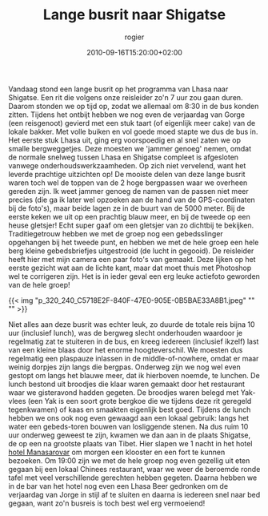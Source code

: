 ﻿---
title: Lange busrit naar Shigatse
author: rogier
type: post
date: 2010-09-16T15:20:00+02:00
url: /weblog/2010/09/16/lange-busrit-naar-shigatse/
commentFolder: 2010-09-16-lange-busrit-naar-shigatse
categories:
- Vakantie
tags:
- bergen
- China
- gletsjer
- Shigatse
- sneeuw
- Tibet
resources:
- src: p_320_240_C5718E2F-840F-47E0-905E-0B5BAE33A8B1.jpeg

---
Vandaag stond een lange busrit op het programma van Lhasa naar Shigatse. Een rit die volgens onze reisleider zo'n 7 uur zou gaan duren. Daarom stonden we op tijd op, zodat we allemaal om 8:30 in de bus konden zitten. Tijdens het ontbijt hebben we nog even de verjaardag van Gorge (een reisgenoot) gevierd met een stuk taart (of eigenlijk meer cake) van de lokale bakker. Met volle buiken en vol goede moed stapte we dus de bus in.
Het eerste stuk Lhasa uit, ging erg voorspoedig en al snel zaten we op smalle bergweggetjes. Deze moesten we 'jammer genoeg' nemen, omdat de normale snelweg tussen Lhasa en Shigatse compleet is afgesloten vanwege onderhoudswerkzaamheden. Op zich niet vervelend, want het leverde prachtige uitzichten op! 
De mooiste delen van deze lange busrit waren toch wel de toppen van de 2 hoge bergpassen waar we overheen gereden zijn. Ik weet jammer genoeg de namen van de passen niet meer precies (die ga ik later wel opzoeken aan de hand van de GPS-coordinaten bij de foto's), maar beide lagen ze in de buurt van de 5000 meter. Bij de eerste keken we uit op een prachtig blauw meer, en bij de tweede op een heuse gletsjer! Echt super gaaf om een gletsjer van zo dichtbij te bekijken.
Traditiegetrouw hebben we met de groep nog een gebedsslinger opgehangen bij het tweede punt, en hebben we met de hele groep een hele berg kleine gebedsbriefjes uitgestrooid (de lucht in gegooid). De reisleider heeft hier met mijn camera een paar foto's van gemaakt. Deze lijken op het eerste gezicht wat aan de lichte kant, maar dat moet thuis met Photoshop wel te corrigeren zijn. Het is in ieder geval een erg leuke actiefoto geworden van de hele groep!


{{< img "p_320_240_C5718E2F-840F-47E0-905E-0B5BAE33A8B1.jpeg" ""  "" >}}
 
Niet alles aan deze busrit was echter leuk, zo duurde de totale reis bijna 10 uur (inclusief lunch), was de bergweg slecht onderhouden waardoor je regelmatig zat te stuiteren in de bus, en kreeg iedereen (inclusief ikzelf) last van een kleine blaas door het enorme hoogteverschil. We moesten dus regelmatig een plaspauze inlassen in de middle-of-nowhere, omdat er maar weinig dorpjes zijn langs die bergpas.
Onderweg zijn we nog wel even gestopt om langs het blauwe meer, dat ik hierboven noemde, te lunchen. De lunch bestond uit broodjes die klaar waren gemaakt door het restaurant waar we gisteravond hadden gegeten. De broodjes waren belegd met Yak-vlees (een Yak is een soort grote bergkoe die we tijdens deze rit geregeld tegenkwamen) of kaas en smaakten eigenlijk best goed. Tijdens de lunch hebben we ons ook nog even gewaagd aan een lokaal gebruik: langs het water een gebeds-toren bouwen van losliggende stenen.
Na dus ruim 10 uur onderweg geweest te zijn, kwamen we dan aan in de plaats Shigatse, de op een na grootste plaats van Tibet. Hier slapen we 1 nacht in het hotel [hotel Manasarovar](http://www.hotelmanasarovartibet.com) om morgen een klooster en een fort te kunnen bezoeken. Om 19:00 zijn we met de hele groep nog even gezellig uit eten gegaan bij een lokaal Chinees restaurant, waar we weer de beroemde ronde tafel met veel verschillende gerechten hebben gegeten. Daarna hebben we in de bar van het hotel nog even een Lhasa Beer gedronken om de verjaardag van Jorge in stijl af te sluiten en daarna is iedereen snel naar bed gegaan, want zo'n busreis is toch best wel erg vermoeiend!
